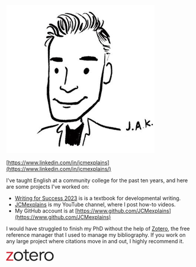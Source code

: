 ![Cartoon of me by Jason Adam Katzenstein](jamie-cartoon.jpg)

[https://www.linkedin.com/in/jcmexplains](https://www.linkedin.com/in/jcmexplains/)

I've taught English at a community college for the past ten years, and here are some projects I've worked on:

- [Writing for Success 2023](https://www.jcmexplains.com/writing-for-success-2023/textbook.html) is is a textbook for developmental writing.
- [JCMexplains](https://www.youtube.com/channel/UCjiNc0N_kLpolTjdJo7HQXQ) is my YouTube channel, where I post how-to videos.
- My GitHub account is at [https://www.github.com/JCMexplains](https://www.github.com/JCMexplains)

I would have struggled to finish my PhD without the help of [Zotero](https://www.zotero.org/), the free reference manager that I used to manage my bibliography. If you work on any large project where citations move in and out, I highly recommend it.

![Zotero logo](zotero-logo-128x31.png)
